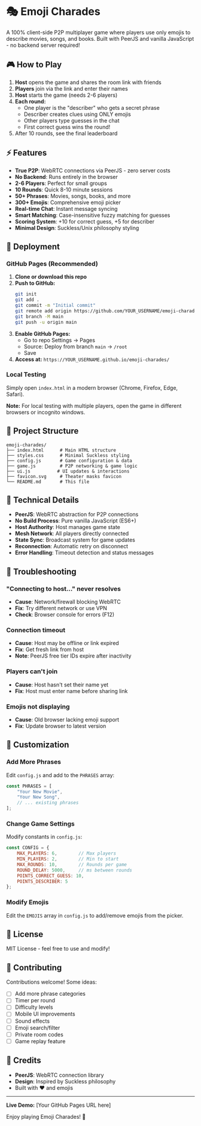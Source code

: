 # 🎭 Emoji Charades

A 100% client-side P2P multiplayer game where players use only emojis to describe movies, songs, and books. Built with PeerJS and vanilla JavaScript - no backend server required!

## 🎮 How to Play

1. **Host** opens the game and shares the room link with friends
2. **Players** join via the link and enter their names
3. **Host** starts the game (needs 2-6 players)
4. **Each round:**
   - One player is the "describer" who gets a secret phrase
   - Describer creates clues using ONLY emojis
   - Other players type guesses in the chat
   - First correct guess wins the round!
5. After 10 rounds, see the final leaderboard

## ⚡ Features

- **True P2P**: WebRTC connections via PeerJS - zero server costs
- **No Backend**: Runs entirely in the browser
- **2-6 Players**: Perfect for small groups
- **10 Rounds**: Quick 8-10 minute sessions
- **50+ Phrases**: Movies, songs, books, and more
- **300+ Emojis**: Comprehensive emoji picker
- **Real-time Chat**: Instant message syncing
- **Smart Matching**: Case-insensitive fuzzy matching for guesses
- **Scoring System**: +10 for correct guess, +5 for describer
- **Minimal Design**: Suckless/Unix philosophy styling

## 🚀 Deployment

### GitHub Pages (Recommended)

1. **Clone or download this repo**
2. **Push to GitHub:**
   ```bash
   git init
   git add .
   git commit -m "Initial commit"
   git remote add origin https://github.com/YOUR_USERNAME/emoji-charades.git
   git branch -M main
   git push -u origin main
   ```
3. **Enable GitHub Pages:**
   - Go to repo Settings → Pages
   - Source: Deploy from branch `main` → `/root`
   - Save
4. **Access at:** `https://YOUR_USERNAME.github.io/emoji-charades/`

### Local Testing

Simply open `index.html` in a modern browser (Chrome, Firefox, Edge, Safari).

**Note:** For local testing with multiple players, open the game in different browsers or incognito windows.

## 📁 Project Structure

```
emoji-charades/
├── index.html      # Main HTML structure
├── styles.css      # Minimal Suckless styling
├── config.js       # Game configuration & data
├── game.js         # P2P networking & game logic
├── ui.js          # UI updates & interactions
├── favicon.svg     # Theater masks favicon
└── README.md       # This file
```

## 🔧 Technical Details

- **PeerJS**: WebRTC abstraction for P2P connections
- **No Build Process**: Pure vanilla JavaScript (ES6+)
- **Host Authority**: Host manages game state
- **Mesh Network**: All players directly connected
- **State Sync**: Broadcast system for game updates
- **Reconnection**: Automatic retry on disconnect
- **Error Handling**: Timeout detection and status messages

## 🐛 Troubleshooting

### "Connecting to host..." never resolves
- **Cause**: Network/firewall blocking WebRTC
- **Fix**: Try different network or use VPN
- **Check**: Browser console for errors (F12)

### Connection timeout
- **Cause**: Host may be offline or link expired
- **Fix**: Get fresh link from host
- **Note**: PeerJS free tier IDs expire after inactivity

### Players can't join
- **Cause**: Host hasn't set their name yet
- **Fix**: Host must enter name before sharing link

### Emojis not displaying
- **Cause**: Old browser lacking emoji support
- **Fix**: Update browser to latest version

## 🎨 Customization

### Add More Phrases
Edit `config.js` and add to the `PHRASES` array:
```javascript
const PHRASES = [
    "Your New Movie",
    "Your New Song",
    // ... existing phrases
];
```

### Change Game Settings
Modify constants in `config.js`:
```javascript
const CONFIG = {
    MAX_PLAYERS: 6,        // Max players
    MIN_PLAYERS: 2,        // Min to start
    MAX_ROUNDS: 10,        // Rounds per game
    ROUND_DELAY: 5000,     // ms between rounds
    POINTS_CORRECT_GUESS: 10,
    POINTS_DESCRIBER: 5
};
```

### Modify Emojis
Edit the `EMOJIS` array in `config.js` to add/remove emojis from the picker.

## 📝 License

MIT License - feel free to use and modify!

## 🤝 Contributing

Contributions welcome! Some ideas:
- [ ] Add more phrase categories
- [ ] Timer per round
- [ ] Difficulty levels
- [ ] Mobile UI improvements
- [ ] Sound effects
- [ ] Emoji search/filter
- [ ] Private room codes
- [ ] Game replay feature

## 🙏 Credits

- **PeerJS**: WebRTC connection library
- **Design**: Inspired by Suckless philosophy
- Built with ❤️ and emojis

---

**Live Demo:** [Your GitHub Pages URL here]

Enjoy playing Emoji Charades! 🎉
